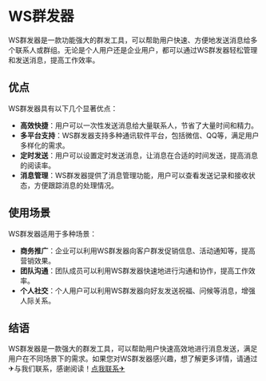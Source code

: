 # WS群发器

WS群发器是一款功能强大的群发工具，可以帮助用户快速、方便地发送消息给多个联系人或群组。无论是个人用户还是企业用户，都可以通过WS群发器轻松管理和发送消息，提高工作效率。

## 优点

WS群发器具有以下几个显著优点：

- **高效快捷**：用户可以一次性发送消息给大量联系人，节省了大量时间和精力。
- **多平台支持**：WS群发器支持多种通讯软件平台，包括微信、QQ等，满足用户多样化的需求。
- **定时发送**：用户可以设置定时发送消息，让消息在合适的时间发送，提高消息的阅读率。
- **消息管理**：WS群发器提供了消息管理功能，用户可以查看发送记录和接收状态，方便跟踪消息的处理情况。

## 使用场景

WS群发器适用于多种场景：

- **商务推广**：企业可以利用WS群发器向客户群发促销信息、活动通知等，提高营销效果。
- **团队沟通**：团队成员可以利用WS群发器快速地进行沟通和协作，提高工作效率。
- **个人社交**：个人用户可以利用WS群发器向好友发送祝福、问候等消息，增强人际关系。

## 结语

WS群发器是一款强大的群发工具，可以帮助用户快速高效地进行消息发送，满足用户在不同场景下的需求。如果您对WS群发器感兴趣，想了解更多详情，请通过✈与我们联系，感谢阅读！[点我联系✈](https://plus.G208.com)